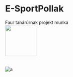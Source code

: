 # E-SportPollak
Faur tanárúrnak projekt munka
<br>
<img src="https://img1.picmix.com/output/pic/normal/6/1/0/6/12126016_fcf13.gif" width="100" height="100">
<br>
<br>
<br>
![a](https://tenor.com/hu/view/merp-gif-27622986)
